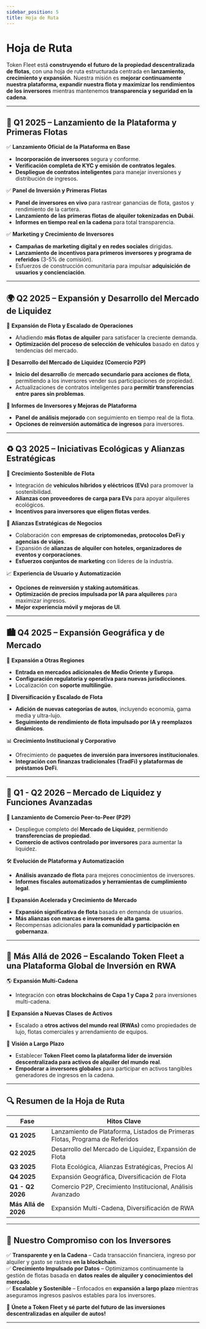 ```yaml
---
sidebar_position: 5
title: Hoja de Ruta
---
```


# Hoja de Ruta  

Token Fleet está **construyendo el futuro de la propiedad descentralizada de flotas**, con una hoja de ruta estructurada centrada en **lanzamiento, crecimiento y expansión**. Nuestra misión es **mejorar continuamente nuestra plataforma, expandir nuestra flota y maximizar los rendimientos de los inversores** mientras mantenemos **transparencia y seguridad en la cadena**.  

---

## **🚀 Q1 2025 – Lanzamiento de la Plataforma y Primeras Flotas**  

✅ **Lanzamiento Oficial de la Plataforma en Base**  
- **Incorporación de inversores** segura y conforme.  
- **Verificación completa de KYC y emisión de contratos legales**.  
- **Despliegue de contratos inteligentes** para manejar inversiones y distribución de ingresos.  

✅ **Panel de Inversión y Primeras Flotas**  
- **Panel de inversores en vivo** para rastrear ganancias de flota, gastos y rendimiento de la cartera.  
- **Lanzamiento de las primeras flotas de alquiler tokenizadas en Dubái**.  
- **Informes en tiempo real en la cadena** para total transparencia.  

✅ **Marketing y Crecimiento de Inversores**  
- **Campañas de marketing digital y en redes sociales** dirigidas.  
- **Lanzamiento de incentivos para primeros inversores y programa de referidos** (3-5% de comisión).  
- Esfuerzos de construcción comunitaria para impulsar **adquisición de usuarios y concienciación**.  

---

## **🌍 Q2 2025 – Expansión y Desarrollo del Mercado de Liquidez**  

📌 **Expansión de Flota y Escalado de Operaciones**  
- Añadiendo **más flotas de alquiler** para satisfacer la creciente demanda.  
- **Optimización del proceso de selección de vehículos** basado en datos y tendencias del mercado.  

📌 **Desarrollo del Mercado de Liquidez (Comercio P2P)**  
- **Inicio del desarrollo** de **mercado secundario para acciones de flota**, permitiendo a los inversores vender sus participaciones de propiedad.  
- Actualizaciones de contratos inteligentes para **permitir transferencias entre pares sin problemas**.  

📌 **Informes de Inversores y Mejoras de Plataforma**  
- **Panel de análisis mejorado** con seguimiento en tiempo real de la flota.  
- **Opciones de reinversión automática de ingresos** para inversores.  

---

## **♻️ Q3 2025 – Iniciativas Ecológicas y Alianzas Estratégicas**  

🌱 **Crecimiento Sostenible de Flota**  
- Integración de **vehículos híbridos y eléctricos (EVs)** para promover la sostenibilidad.  
- **Alianzas con proveedores de carga para EVs** para apoyar alquileres ecológicos.  
- **Incentivos para inversores que eligen flotas verdes**.  

🤝 **Alianzas Estratégicas de Negocios**  
- Colaboración con **empresas de criptomonedas, protocolos DeFi y agencias de viajes**.  
- Expansión de **alianzas de alquiler con hoteles, organizadores de eventos y corporaciones**.  
- **Esfuerzos conjuntos de marketing** con líderes de la industria.  

📈 **Experiencia de Usuario y Automatización**  
- **Opciones de reinversión y staking automáticas**.  
- **Optimización de precios impulsada por IA para alquileres** para maximizar ingresos.  
- **Mejor experiencia móvil y mejoras de UI**.  

---

## **🏙 Q4 2025 – Expansión Geográfica y de Mercado**  

📍 **Expansión a Otras Regiones**  
- **Entrada en mercados adicionales de Medio Oriente y Europa**.  
- **Configuración regulatoria y operativa para nuevas jurisdicciones**.  
- Localización con **soporte multilingüe**.  

🚗 **Diversificación y Escalado de Flota**  
- **Adición de nuevas categorías de autos**, incluyendo economía, gama media y ultra-lujo.  
- **Seguimiento de rendimiento de flota impulsado por IA y reemplazos dinámicos**.  

📊 **Crecimiento Institucional y Corporativo**  
- Ofrecimiento de **paquetes de inversión para inversores institucionales**.  
- **Integración con finanzas tradicionales (TradFi) y plataformas de préstamos DeFi**.  

---

## **💎 Q1 - Q2 2026 – Mercado de Liquidez y Funciones Avanzadas**  

🔄 **Lanzamiento de Comercio Peer-to-Peer (P2P)**  
- Despliegue completo del **Mercado de Liquidez**, permitiendo **transferencias de propiedad**.  
- **Comercio de activos controlado por inversores** para aumentar la liquidez.  

🛠 **Evolución de Plataforma y Automatización**  
- **Análisis avanzado de flota** para mejores conocimientos de inversores.  
- **Informes fiscales automatizados y herramientas de cumplimiento legal**.  

🎯 **Expansión Acelerada y Crecimiento de Mercado**  
- **Expansión significativa de flota** basada en demanda de usuarios.  
- **Más alianzas con marcas e inversores de alta gama**.  
- Recompensas adicionales **para la comunidad y participación en gobernanza**.  

---

## **🚀 Más Allá de 2026 – Escalando Token Fleet a una Plataforma Global de Inversión en RWA**  

🌎 **Expansión Multi-Cadena**  
- Integración con **otras blockchains de Capa 1 y Capa 2** para inversiones multi-cadena.  

💼 **Expansión a Nuevas Clases de Activos**  
- Escalado a **otros activos del mundo real (RWAs)** como propiedades de lujo, flotas comerciales y arrendamiento de equipos.  

📌 **Visión a Largo Plazo**  
- Establecer **Token Fleet como la plataforma líder de inversión descentralizada para activos de alquiler del mundo real**.  
- **Empoderar a inversores globales** para participar en activos tangibles generadores de ingresos en la cadena.  

---

## **🔍 Resumen de la Hoja de Ruta**  

| **Fase**       | **Hitos Clave** |
|----------------|-------------------|
| **Q1 2025**  | Lanzamiento de Plataforma, Listados de Primeras Flotas, Programa de Referidos |
| **Q2 2025**  | Desarrollo del Mercado de Liquidez, Expansión de Flota |
| **Q3 2025**  | Flota Ecológica, Alianzas Estratégicas, Precios AI |
| **Q4 2025**  | Expansión Geográfica, Diversificación de Flota |
| **Q1 - Q2 2026** | Comercio P2P, Crecimiento Institucional, Análisis Avanzado |
| **Más Allá de 2026** | Expansión Multi-Cadena, Diversificación de RWA |

---

## **📌 Nuestro Compromiso con los Inversores**  

✅ **Transparente y en la Cadena** – Cada transacción financiera, ingreso por alquiler y gasto se rastrea **en la blockchain**.  
✅ **Crecimiento Impulsado por Datos** – Optimizamos continuamente la gestión de flotas basada en **datos reales de alquiler y conocimientos del mercado**.  
✅ **Escalable y Sostenible** – Enfocados en **expansión a largo plazo** mientras aseguramos ingresos pasivos estables para los inversores.  

🚀 **Únete a Token Fleet y sé parte del futuro de las inversiones descentralizadas en alquiler de autos!**  

---